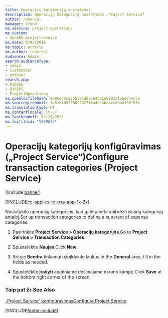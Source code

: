 ```yaml
---
title: Operacijų kategorijų nustatymas
description: Operacijų kategorijų nustatymas „Project Service“
author: ruhercul
manager: kfend
ms.service: project-operations
ms.custom:
- dyn365-projectservice
ms.date: 8/03/2018
ms.topic: article
ms.author: ruhercul
audience: Admin
search.audienceType:
- admin
- customizer
- enduser
search.app:
- D365CE
- D365PS
- ProjectOperations
ms.openlocfilehash: 8a0edd4ca5bb175d67e645b1a6903a1bbde4ecca
ms.sourcegitcommit: fa32b1893286f20271fa4ec4be8fc68bd135f53c
ms.translationtype: HT
ms.contentlocale: lt-LT
ms.lasthandoff: 02/15/2021
ms.locfileid: "5290639"
---
```

# <a name="configure-transaction-categories-project-service"></a><span data-ttu-id="9165b-103">Operacijų kategorijų konfigūravimas („Project Service“)</span><span class="sxs-lookup"><span data-stu-id="9165b-103">Configure transaction categories (Project Service)</span></span>

[!include [banner](../includes/psa-now-project-operations.md)]

[!INCLUDE[cc-applies-to-psa-app-1x-2x](../includes/cc-applies-to-psa-app-1x-2x.md)]

<span data-ttu-id="9165b-104">Nustatykite operacijų kategorijas, kad galėtumėte apibrėžti išlaidų kategorijų antaibį.</span><span class="sxs-lookup"><span data-stu-id="9165b-104">Set up transaction categories to define a superset of expense categories.</span></span>  
  
1.  <span data-ttu-id="9165b-105">Pasirinkite **Project Service > Operacijų kategorijos**.</span><span class="sxs-lookup"><span data-stu-id="9165b-105">Go to **Project Service > Transaction Categories**.</span></span>  
  
2.  <span data-ttu-id="9165b-106">Spustelėkite **Naujas**.</span><span class="sxs-lookup"><span data-stu-id="9165b-106">Click **New**.</span></span>  
  
3.  <span data-ttu-id="9165b-107">Srityje **Bendra** tinkamai užpildykite laukus.</span><span class="sxs-lookup"><span data-stu-id="9165b-107">In the **General** area, fill in the fields as needed.</span></span>  
  
4.  <span data-ttu-id="9165b-108">Spustelėkite **Įrašyti** apatiniame dešiniajame ekrano kampe.</span><span class="sxs-lookup"><span data-stu-id="9165b-108">Click **Save** at the bottom right corner of the screen.</span></span>  
  
### <a name="see-also"></a><span data-ttu-id="9165b-109">Taip pat žr.</span><span class="sxs-lookup"><span data-stu-id="9165b-109">See Also</span></span>  
 [<span data-ttu-id="9165b-110">„Project Service“ konfigūravimas</span><span class="sxs-lookup"><span data-stu-id="9165b-110">Configure Project Service</span></span>](../psa/configure.md)


[!INCLUDE[footer-include](../includes/footer-banner.md)]